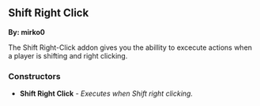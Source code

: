 ## Shift Right Click
**By: mirko0**
<br>

The Shift Right-Click addon gives you the abillity to excecute actions when a player is shifting and right clicking.
<br>

### Constructors
* **Shift Right Click** - *Executes when Shift right clicking.*

